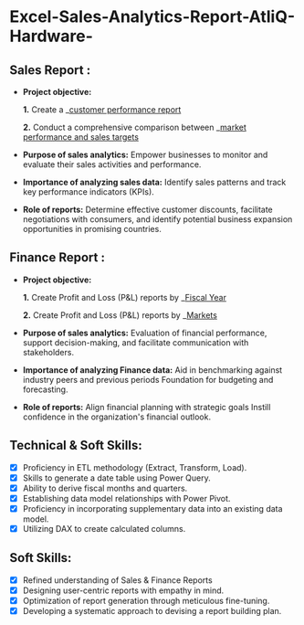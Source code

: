 # Excel-Sales-Analytics-Report-AtliQ-Hardware-
## Sales Report :


- **Project objective:** 

    **1.** Create a _[customer performance report](https://github.com/chandradeep739/Excel-Sales-Analytics-Report-AtliQ-Hardware-/blob/main/AtliQ%20Hardware%20sales%20reports.pdf)

    **2.** Conduct a comprehensive comparison between _[market performance and sales targets](https://github.com/chandradeep739/Excel-Sales-Analytics-Report-AtliQ-Hardware-/blob/main/AtliQ%20Hardware%20%20Market%20performance%20vs%20Target%20reports.pdf)
- **Purpose of sales analytics:** Empower businesses to monitor and evaluate their sales activities and performance.

- **Importance of analyzing sales data:** Identify sales patterns and track key performance indicators (KPIs).

- **Role of reports:** Determine effective customer discounts, facilitate negotiations with consumers, and identify potential business expansion opportunities in promising countries.


## Finance Report :

- **Project objective:** 

    **1.** Create Profit and Loss (P&L) reports by _[Fiscal Year](https://github.com/chandradeep739/Excel-Sales-Analytics-Report-AtliQ-Hardware-/blob/main/AtliQ%20Hardware%20P%26l%20for%20fisical%20year%20(2019%2C2020%2C2021).pdf) 

   **2.** Create Profit and Loss (P&L) reports by _[Markets](https://github.com/chandradeep739/Excel-Sales-Analytics-Report-AtliQ-Hardware-/blob/main/AtliQ%20Hardware%20P%26L%20for%20markets%202021.pdf)

- **Purpose of sales analytics:** Evaluation of financial performance, support decision-making, and facilitate communication with stakeholders.

- **Importance of analyzing Finance data:** Aid in benchmarking against industry peers and previous periods Foundation for budgeting and forecasting.

- **Role of reports:** Align financial planning with strategic goals Instill confidence in the organization's financial outlook.


## Technical & Soft Skills:
- [x]	Proficiency in ETL methodology (Extract, Transform, Load).
- [x]	Skills to generate a date table using Power Query.
- [x]	Ability to derive fiscal months and quarters.
- [x]	Establishing data model relationships with Power Pivot.
- [x]	Proficiency in incorporating supplementary data into an existing data model.
- [x]	Utilizing DAX to create calculated columns.

## Soft Skills:
- [x]	Refined understanding of Sales & Finance Reports
- [x]	Designing user-centric reports with empathy in mind.
- [x]	Optimization of report generation through meticulous fine-tuning.
- [x]	Developing a systematic approach to devising a report building plan.
